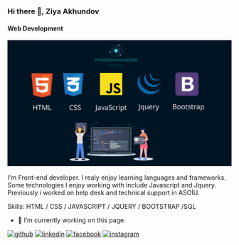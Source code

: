 ### Hi there 👋, Ziya Akhundov
#### Web Development
![Web Development](https://github.com/ZiyaAkhundov/ZiyaAkhundov/blob/main/front.png?raw=true)

I'm Front-end developer. I realy enjoy learning languages and frameworks. Some technologies I enjoy working with include Javascript and Jquery. Previously i worked on help desk and technical support in ASOİU.

Skills:   HTML / CSS / JAVASCRIPT / JQUERY / BOOTSTRAP /SQL

- 🔭 I’m currently working on this page. 


[<img src='[https://cdn.jsdelivr.net/npm/simple-icons@3.0.1/icons/github.svg](https://cdn-icons-png.flaticon.com/512/25/25231.png)' alt='github' height='40'>](https://github.com/ZiyaAkhundov)  [<img src='[https://cdn.jsdelivr.net/npm/simple-icons@3.0.1/icons/linkedin.svg](https://cdn.freebiesupply.com/logos/large/2x/linkedin-icon-logo-png-transparent.png)' alt='linkedin' height='40'>](https://www.linkedin.com/in/ziya-akhundov-b69132242/)  [<img src='https://upload.wikimedia.org/wikipedia/commons/thumb/0/05/Facebook_Logo_%282019%29.png/1024px-Facebook_Logo_%282019%29.png' alt='facebook' height='40'>](https://www.facebook.com/ziya.akhundov)  [<img src='[https://cdn.jsdelivr.net/npm/simple-icons@3.0.1/icons/instagram.svg](https://upload.wikimedia.org/wikipedia/commons/thumb/a/a5/Instagram_icon.png/2048px-Instagram_icon.png)' alt='instagram' height='40'>](https://www.instagram.com/akhundov_ziya)  

